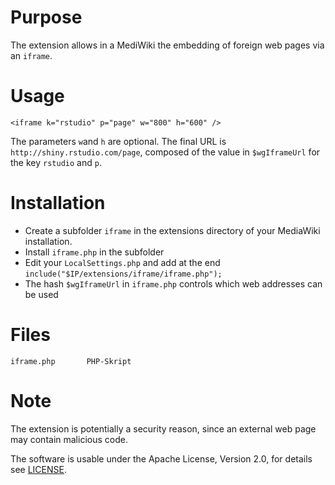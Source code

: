 # Purpose

The extension allows in a MediWiki the embedding of foreign web pages via an `iframe`. 

# Usage

`<iframe k="rstudio" p="page" w="800" h="600" />`

The parameters `w`and `h` are optional. The final URL is `http://shiny.rstudio.com/page`, composed of the value in `$wgIframeUrl` for the key `rstudio` and `p`.

# Installation

* Create a subfolder `iframe` in the extensions directory of your MediaWiki installation.
* Install `iframe.php` in the subfolder
* Edit your `LocalSettings.php` and add at the end `include("$IP/extensions/iframe/iframe.php");`
* The hash `$wgIframeUrl` in `iframe.php` controls which web addresses can be used 

# Files

    iframe.php       PHP-Skript

# Note

The extension is potentially a security reason, since an external web page may contain malicious code.

The software is usable under the Apache License, Version 2.0, for details see [LICENSE](LICENSE).
